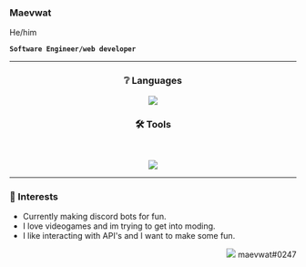 <h3 color="purple">Maevwat</h3>
He/him

**`Software Engineer/web developer`**

---

<h3 align="center" >❔ Languages </h3>

<p align="center">
  <a href="https://skillicons.dev">
    <img src="https://skillicons.dev/icons?i=html,css,js,nodejs,bash,python,cs,cpp" />
  </a>
</p>

<h3 align="center">🛠️ Tools </h3>

<br>

<p align="center">
  <a href="https://skillicons.dev">
    <img src="https://skillicons.dev/icons?i=space,vscode,visualstudio,mongodb,unreal,unity,aws,linux," />
  </a>
</p>

---

### 🧩 Interests

- Currently making discord bots for fun.
- I love videogames and im trying to get into moding.
- I like interacting with API's and I want to make some fun.

<p align="right"><img src="https://skillicons.dev/icons?i=discord" /> maevwat#0247</p>

<!--
**ztmaev/ztmaev** is a ✨ _special_ ✨ repository because its `README.md` (this file) appears on your GitHub profile.

Here are some ideas to get you started:

- 🔭 I’m currently working on ...
- 🌱 I’m currently learning ...
- 👯 I’m looking to collaborate on ...
- 🤔 I’m looking for help with ...
- 💬 Ask me about ...
- 📫 How to reach me: ...
- 😄 Pronouns: ...
- ⚡ Fun fact: ...
-->
